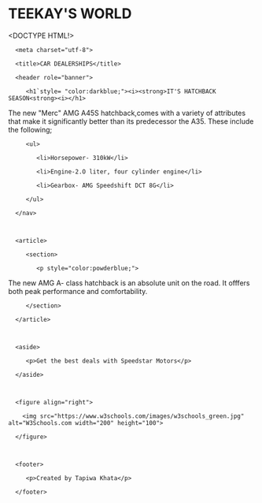 # TEEKAY'S WORLD
<DOCTYPE HTML!>


 

<html> 

 

   <head> 

      <meta charset="utf-8"> 

      <title>CAR DEALERSHIPS</title> 

   </head> 

 

   <body> 

 

      <header role="banner"> 

         <h1`style= "color:darkblue;"><i><strong>IT'S HATCHBACK SEASON<strong><i></h1> 

 <p style="color:powderblue;">

The new "Merc" AMG A45S hatchback,comes with a variety of attributes that make it significantly better than its predecessor the A35.
These include the following;
   
          
         <ul>

            <li>Horsepower- 310kW</li> 

            <li>Engine-2.O liter, four cylinder engine</li> 

            <li>Gearbox- AMG Speedshift DCT 8G</li> 

         </ul> 
<p>
 

      </nav> 

 

      <article> 

         <section> 

            <p style="color:powderblue;">

The new AMG A- class hatchback is an absolute unit on the road.
It offfers both peak performance and comfortability.
 </p> 

         </section> 

      </article> 

 

      <aside> 

         <p>Get the best deals with Speedstar Motors</p> 

      </aside> 

       

      <figure align="right"> 

        <img src="https://www.w3schools.com/images/w3schools_green.jpg" alt="W3Schools.com width="200" height="100"> 

      </figure> 

       

      <footer> 

         <p>Created by Tapiwa Khata</p> 

      </footer> 

 

   </body> 

</html>

